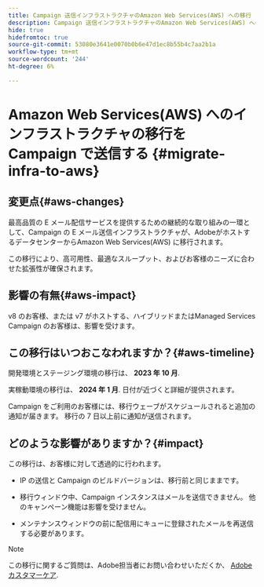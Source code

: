 ```yaml
---
title: Campaign 送信インフラストラクチャのAmazon Web Services(AWS) への移行
description: Campaign 送信インフラストラクチャのAmazon Web Services(AWS) への移行
hide: true
hidefromtoc: true
source-git-commit: 53080e3641e0070b0b6e47d1ec8b55b4c7aa2b1a
workflow-type: tm+mt
source-wordcount: '244'
ht-degree: 6%

---
```



# Amazon Web Services(AWS) へのインフラストラクチャの移行を Campaign で送信する {#migrate-infra-to-aws}

## 変更点{#aws-changes}

最高品質の E メール配信サービスを提供するための継続的な取り組みの一環として、Campaign の E メール送信インフラストラクチャが、AdobeがホストするデータセンターからAmazon Web Services(AWS) に移行されます。

この移行により、高可用性、最適なスループット、およびお客様のニーズに合わせた拡張性が確保されます。

## 影響の有無{#aws-impact}

v8 のお客様、または v7 がホストする、ハイブリッドまたはManaged Services Campaign のお客様は、影響を受けます。

## この移行はいつおこなわれますか？{#aws-timeline}

開発環境とステージング環境の移行は、 **2023 年 10 月**.

実稼動環境の移行は、 **2024 年 1 月**. 日付が近づくと詳細が提供されます。

Campaign をご利用のお客様には、移行ウェーブがスケジュールされると追加の通知が届きます。 移行の 7 日以上前に通知が送信されます。

## どのような影響がありますか？{#impact}

この移行は、お客様に対して透過的に行われます。

* IP の送信と Campaign のビルドバージョンは、移行前と同じままです。

* 移行ウィンドウ中、Campaign インスタンスはメールを送信できません。 他のキャンペーン機能は影響を受けません。

* メンテナンスウィンドウの前に配信用にキューに登録されたメールを再送信する必要があります。

>[!NOTE]
>
>この移行に関するご質問は、Adobe担当者にお問い合わせいただくか、 [Adobeカスタマーケア](https://helpx.adobe.com/jp/enterprise/admin-guide.html/enterprise/using/support-for-experience-cloud.ug.html).
>


